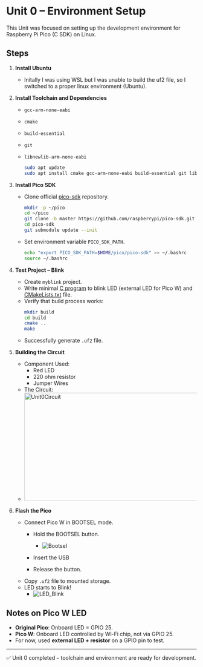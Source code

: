 # Unit 0 – Environment Setup

This Unit was focused on setting up the development environment for Raspberry Pi Pico (C SDK) on Linux.

## Steps

1. **Install Ubuntu**
   - Initally I was using WSL but I was unable to build the uf2 file, so I switched to a proper linux environment (Ubuntu).

2. **Install Toolchain and Dependencies**
   - `gcc-arm-none-eabi`
   - `cmake`
   - `build-essential`
   - `git`
   - `libnewlib-arm-none-eabi`

      ```bash
      sudo apt update
      sudo apt install cmake gcc-arm-none-eabi build-essential git libnewlib-arm-none-eabi   
      ```

3. **Install Pico SDK**
   - Clone official [pico-sdk](https://github.com/raspberrypi/pico-sdk) repository.
      ```bash
      mkdir -p ~/pico
      cd ~/pico
      git clone -b master https://github.com/raspberrypi/pico-sdk.git
      cd pico-sdk
      git submodule update --init
      ```

   - Set environment variable `PICO_SDK_PATH`.
      ```bash
      echo "export PICO_SDK_PATH=$HOME/pico/pico-sdk" >> ~/.bashrc
      source ~/.bashrc
      ```


4. **Test Project – Blink**
   - Create `myblink` project.
   - Write minimal [C program](Unit0/blink_gp15/blink_gp15.c) to blink LED (external LED for Pico W) and [CMakeLists.txt](Unit0/blink_gp15/CMakeLists.txt) file.
   - Verify that build process works:
     ```bash
     mkdir build
     cd build
     cmake ..
     make
     ```
   - Successfully generate `.uf2` file.

5. **Building the Circuit**
   - Component Used:
      - Red LED
      - 220 ohm resistor
      - Jumper Wires
   - The Circuit:
   - <img width="483" height="286" alt="Unit0Circuit" src="https://github.com/user-attachments/assets/80bd6b01-f62a-40a2-9d79-d10a6fda0519" />

    

6. **Flash the Pico**
   - Connect Pico W in BOOTSEL mode.
      - Hold the BOOTSEL button.
         - ![Bootsel](https://github.com/user-attachments/assets/8c32a6d9-6711-4ce6-97ab-d5e08f124979)

      - Insert the USB
      - Release the button.
   - Copy `.uf2` file to mounted storage.
   - LED starts to Blink!
       - ![LED_Blink](https://github.com/user-attachments/assets/cf972381-302f-4def-bc46-6b6d36220c75)




## Notes on Pico W LED
- **Original Pico**: Onboard LED = GPIO 25.
- **Pico W**: Onboard LED controlled by Wi-Fi chip, not via GPIO 25.
- For now, used **external LED + resistor** on a GPIO pin to test.

---

✅ Unit 0 completed – toolchain and environment are ready for development.


